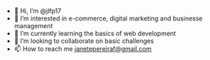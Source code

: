 - 👋 Hi, I’m @jlfp17
- 👀 I’m interested in e-commerce, digital marketing and businesse management
- 🌱 I’m currently learning the basics of web development
- 💞️ I’m looking to collaborate on basic challenges
- 📫 How to reach me janetepereiraf@gmail.com

<!---
jlfp17/jlfp17 is a ✨ special ✨ repository because its `README.md` (this file) appears on your GitHub profile.
You can click the Preview link to take a look at your changes.
--->
